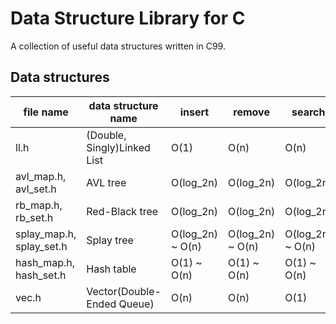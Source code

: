 # Data Structure Library for C
A collection of useful data structures written in C99.

## Data structures
| file name | data structure name | insert | remove | search |
|-----------|---------------------|--------|--------|--------|
| ll.h | (Double, Singly)Linked List | O(1) | O(n) | O(n) |
| avl\_map.h, avl\_set.h | AVL tree | O(log\_2n) | O(log\_2n) | O(log\_2n) |
| rb\_map.h, rb\_set.h | Red-Black tree | O(log\_2n) | O(log\_2n) | O(log\_2n) |
| splay\_map.h, splay\_set.h | Splay tree | O(log\_2n) ~ O(n) | O(log\_2n) ~ O(n) | O(log\_2n) ~ O(n) |
| hash\_map.h, hash\_set.h | Hash table | O(1) ~ O(n) | O(1) ~ O(n) | O(1) ~ O(n) |
| vec.h | Vector(Double-Ended Queue) | O(n) | O(n) | O(1) |
